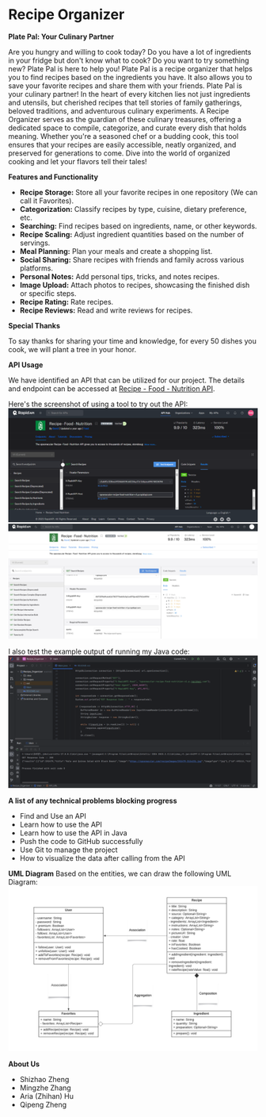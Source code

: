 # Recipe Organizer

**Plate Pal: Your Culinary Partner**

Are you hungry and willing to cook today? Do you have a lot of ingredients in your fridge but don't know what to cook? Do you want to try something new? Plate Pal is here to help you! Plate Pal is a recipe organizer that helps you to find recipes based on the ingredients you have. It also allows you to save your favorite recipes and share them with your friends. Plate Pal is your culinary partner! In the heart of every kitchen lies not just ingredients and utensils, but cherished recipes that tell stories of family gatherings, beloved traditions, and adventurous culinary experiments. A Recipe Organizer serves as the guardian of these culinary treasures, offering a dedicated space to compile, categorize, and curate every dish that holds meaning. Whether you're a seasoned chef or a budding cook, this tool ensures that your recipes are easily accessible, neatly organized, and preserved for generations to come. Dive into the world of organized cooking and let your flavors tell their tales!

**Features and Functionality**

- **Recipe Storage:** Store all your favorite recipes in one repository (We can call it Favorites).
- **Categorization:** Classify recipes by type, cuisine, dietary preference, etc.
- **Searching:** Find recipes based on ingredients, name, or other keywords.
- **Recipe Scaling:** Adjust ingredient quantities based on the number of servings.
- **Meal Planning:** Plan your meals and create a shopping list.
- **Social Sharing:** Share recipes with friends and family across various platforms.
- **Personal Notes:** Add personal tips, tricks, and notes recipes.
- **Image Upload:** Attach photos to recipes, showcasing the finished dish or specific steps.
- **Recipe Rating:** Rate recipes.
- **Recipe Reviews:** Read and write reviews for recipes.

**Special Thanks**

To say thanks for sharing your time and knowledge, for every 50 dishes you cook, we will plant a tree in your honor.

**API Usage**

We have identified an API that can be utilized for our project. The details and endpoint can be accessed at [Recipe - Food - Nutrition API](https://spoonacular-recipe-food-nutrition-v1.p.rapidapi.com/recipes/complexSearch).

Here's the screenshot of using a tool to try out the API: ![API Tryout](images/API_Tryout.png)![API TRY](images/API_TRY.png)

I also test the example output of running my Java code: ![Java Call Tryout](images/Java_Call_Tryout.png)

**A list of any technical problems blocking progress**

- Find and Use an API
- Learn how to use the API
- Learn how to use the API in Java
- Push the code   to GitHub successfully
- Use Git to manage the project
- How to visualize the data after calling from the API

**UML Diagram**
Based on the entities, we can draw the following UML Diagram: ![UML Diagram](images/UML_Diagram_not_transparent.jpg)


**About Us**

- Shizhao Zheng
- Mingzhe Zhang
- Aria (Zhihan) Hu
- Qipeng Zheng





[//]: # (Week of 10/23 Plan:)

[//]: # (Implement the usercase: create_recipe)

[//]: # (controller:Shizhao,Qipeng)

[//]: # (presenter: Mingzhe, Aria)

[//]: # (interactor: Aria, Shizhao,)

[//]: # (data_access_object:Shizhao, Aria, Qiepng, Mingzhe)

[//]: # (Design a low-fidelity UI design: Aria, Shizhao)

